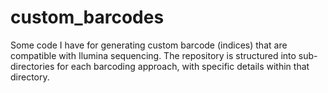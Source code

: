 # custom_barcodes
Some code I have for generating custom barcode (indices) that are compatible with Ilumina sequencing. 
The repository is structured into sub-directories for each barcoding approach, with specific details
within that directory.


